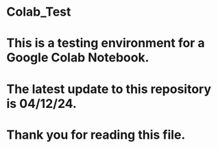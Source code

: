 # Colab_Test

# This is a testing environment for a Google Colab Notebook.
# The latest update to this repository is 04/12/24.
# Thank you for reading this file.
